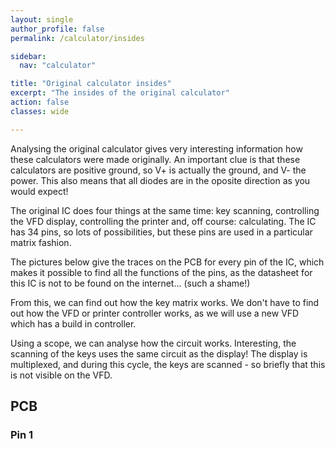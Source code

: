 ```yaml
---
layout: single
author_profile: false
permalink: /calculator/insides

sidebar:
  nav: "calculator"

title: "Original calculator insides"
excerpt: "The insides of the original calculator"
action: false
classes: wide

---
```

Analysing the original calculator gives very interesting information how these calculators were made originally. An important clue is that these calculators are positive ground, so V+ is actually the ground, and V- the power. This also means that all diodes are in the oposite direction as you would expect!

The original IC does four things at the same time: key scanning, controlling the VFD display, controlling the printer and, off course: calculating. The IC has 34 pins, so lots of possibilities, but these pins are used in a particular matrix fashion.

The pictures below give the traces on the PCB for every pin of the IC, which makes it possible to find all the functions of the pins, as the datasheet for this IC is not to be found on the internet... (such a shame!)

From this, we can find out how the key matrix works. We don't have to find out how the VFD or printer controller works, as we will use a new VFD which has a build in controller.

Using a scope, we can analyse how the circuit works. Interesting, the scanning of the keys uses the same circuit as the display! The display is multiplexed, and during this cycle, the keys are scanned - so briefly that this is not visible on the VFD.

## PCB

### Pin 1
